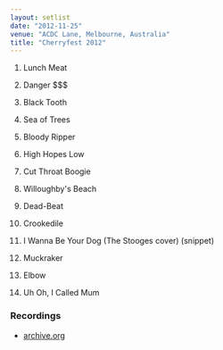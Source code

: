 ```yaml
---
layout: setlist
date: "2012-11-25"
venue: "ACDC Lane, Melbourne, Australia"
title: "Cherryfest 2012"
---
```


 1. Lunch Meat

 2. Danger $$$

 3. Black Tooth

 4. Sea of Trees

 5. Bloody Ripper

 6. High Hopes Low

 7. Cut Throat Boogie

 8. Willoughby's Beach

 9. Dead-Beat

10. Crookedile

11. I Wanna Be Your Dog
    (The Stooges cover) (snippet)

12. Muckraker

13. Elbow

14. Uh Oh, I Called Mum

### Recordings

* [archive.org](https://archive.org/details/king-gizzard-the-lizard-wizard-live-at-cherry-fest-2012-audio)
